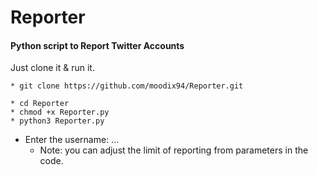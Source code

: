 # Reporter

#### Python script to Report Twitter Accounts

Just clone it & run it.
>
    * git clone https://github.com/moodix94/Reporter.git

    * cd Reporter
    * chmod +x Reporter.py
    * python3 Reporter.py
>
* Enter the username: ...
  * Note: you can adjust the limit of reporting from parameters in the code.
